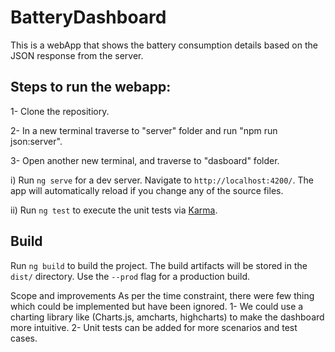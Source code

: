 # BatteryDashboard
This is a webApp that shows the battery consumption details based on the JSON response from the server.


## Steps to run the webapp:
1- Clone the repositiory.

2- In a new terminal traverse to "server" folder and run "npm run json:server".

3- Open another new terminal, and traverse to "dasboard" folder.

  i) Run `ng serve` for a dev server. Navigate to `http://localhost:4200/`. The app will automatically reload if you change any of the source files.
  
  ii) Run `ng test` to execute the unit tests via [Karma](https://karma-runner.github.io).
  
## Build

Run `ng build` to build the project. The build artifacts will be stored in the `dist/` directory. Use the `--prod` flag for a production build.


Scope and improvements
As per the time constraint, there were few thing which could be implemented but have been ignored.
1- We could use a charting library like (Charts.js, amcharts, highcharts) to make the dashboard more intuitive.
2- Unit tests can be added for more scenarios and test cases.
